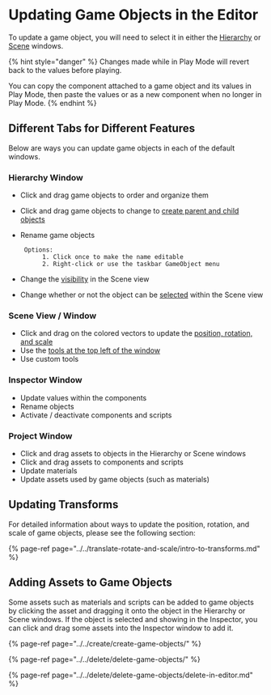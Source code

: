 # Updating Game Objects in the Editor

To update a game object, you will need to select it in either the [Hierarchy](../../the-unity-interface/the-tabs/hierarchy-tab.md) or [Scene](../../the-unity-interface/the-tabs/scene-tab.md) windows.

{% hint style="danger" %}
Changes made while in Play Mode will revert back to the values before playing.

You can copy the component attached to a game object and its values in Play Mode, then paste the values or as a new component when no longer in Play Mode.
{% endhint %}

## Different Tabs for Different Features

Below are ways you can update game objects in each of the default windows.

### **Hierarchy Window**

* Click and drag game objects to order and organize them
* Click and drag game objects to change to [create parent and child objects](../../create/create-game-objects/parenting.md)
* Rename game objects

       Options:  
            1. Click once to make the name editable  
            2. Right-click or use the taskbar GameObject menu

* Change the [visibility](../../the-unity-interface/the-tabs/hierarchy-tab.md#hiding-objects) in the Scene view
* Change whether or not the object can be [selected](../../the-unity-interface/the-tabs/hierarchy-tab.md#finding-and-selecting) within the Scene view

### Scene View / Window

* Click and drag on the colored vectors to update the [position, rotation, and scale](../../translate-rotate-and-scale/intro-to-transforms.md)
* Use the [tools at the top left of the window](../../the-unity-interface/the-tabs/scene-tab.md#more-tools-outside-of-the-tab)
* Use custom tools

### Inspector Window

* Update values within the components
* Rename objects
* Activate / deactivate components and scripts

### Project Window

* Click and drag assets to objects in the Hierarchy or Scene windows
* Click and drag assets to components and scripts
* Update materials
* Update assets used by game objects \(such as materials\)

## Updating Transforms

For detailed information about ways to update the position, rotation, and scale of game objects, please see the following section:

{% page-ref page="../../translate-rotate-and-scale/intro-to-transforms.md" %}

## Adding Assets to Game Objects

Some assets such as materials and scripts can be added to game objects by clicking the asset and dragging it onto the object in the Hierarchy or Scene windows. If the object is selected and showing in the Inspector, you can click and drag some assets into the Inspector window to add it.

{% page-ref page="../../create/create-game-objects/" %}

{% page-ref page="../../delete/delete-game-objects/" %}

{% page-ref page="../../delete/delete-game-objects/delete-in-editor.md" %}




